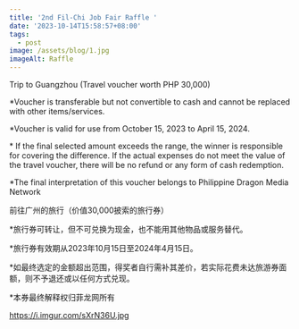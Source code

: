 ```yaml
---
title: '2nd Fil-Chi Job Fair Raffle '
date: '2023-10-14T15:58:57+08:00'
tags:
  - post
image: /assets/blog/1.jpg
imageAlt: Raffle
---
```

Trip to Guangzhou (Travel voucher worth PHP 30,000) 

\*Voucher is transferable but not convertible to cash and cannot be replaced with other items/services.

\*Voucher is valid for use from October 15, 2023 to April 15, 2024.

\* If the final selected amount exceeds the range, the winner is responsible for covering the difference. If the actual expenses do not meet the value of the travel voucher, there will be no refund or any form of cash redemption.

\*The final interpretation of this voucher belongs to Philippine Dragon Media Network



前往广州的旅行（价值30,000披索的旅行券）

\*旅行券可转让，但不可兑换为现金，也不能用其他物品或服务替代。

\*旅行券有效期从2023年10月15日至2024年4月15日。

\*如最终选定的金额超出范围，得奖者自行需补其差价，若实际花费未达旅游券面额，则不予退还或以任何方式兑现。

\*本券最终解释权归菲龙网所有



<https://i.imgur.com/sXrN36U.jpg>
